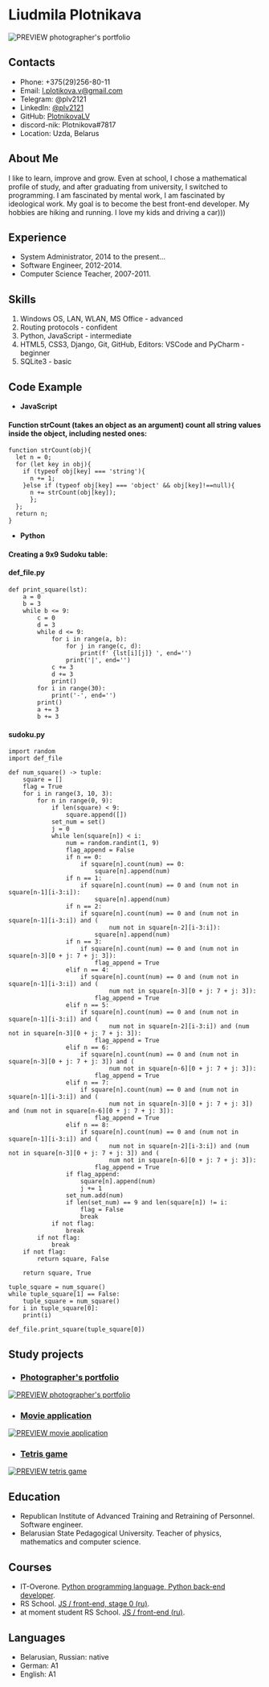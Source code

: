 # Liudmila Plotnikava
![PREVIEW photographer's portfolio](/img/ava.jpg)

## Contacts
* Phone: +375(29)256-80-11
* Email: l.plotikova.v@gmail.com
* Telegram: @plv2121
* LinkedIn: [@plv2121](https://www.linkedin.com/in/plv2121/)
* GitHub: [PlotnikovaLV](https://github.com/PlotnikovaLV)
* discord-nik: Plotnikova#7817
* Location: Uzda, Belarus

## About Me
I like to learn, improve and grow. Even at school, I chose a mathematical profile of study, and after graduating from university, I switched to programming. I am fascinated by mental work, I am fascinated by ideological work. My goal is to become the best front-end developer. My hobbies are hiking and running. I love my kids and driving a car)))

## Experience
* System Administrator, 2014 to the present...
* Software Engineer, 2012-2014.
* Computer Science Teacher, 2007-2011.

## Skills
1. Windows OS, LAN, WLAN, MS Office - advanced
2. Routing protocols - confident
3. Python, JavaScript - intermediate
4. HTML5, CSS3, Django, Git, GitHub, Editors: VSCode and PyCharm - beginner
5. SQLite3 - basic

## Code Example
+ **JavaScript**

#### Function strCount (takes an object as an argument) count all string values inside the object, including nested ones:
```
function strCount(obj){
  let n = 0;
  for (let key in obj){
    if (typeof obj[key] === 'string'){
      n += 1;
    }else if (typeof obj[key] === 'object' && obj[key]!==null){
      n += strCount(obj[key]);
      };
  };
  return n;
}
```

+ **Python**

#### Creating a 9x9 Sudoku table:
#### def_file.py

```
def print_square(lst):
    a = 0
    b = 3
    while b <= 9:
        c = 0
        d = 3
        while d <= 9:
            for i in range(a, b):
                for j in range(c, d):
                    print(f' {lst[i][j]} ', end='')
                print('|', end='')
            c += 3
            d += 3
            print()
        for i in range(30):
            print('-', end='')
        print()
        a += 3
        b += 3
```

#### sudoku.py

```
import random
import def_file

def num_square() -> tuple:
    square = []
    flag = True
    for i in range(3, 10, 3):
        for n in range(0, 9):
            if len(square) < 9:
                square.append([])
            set_num = set()
            j = 0
            while len(square[n]) < i:
                num = random.randint(1, 9)
                flag_append = False
                if n == 0:
                    if square[n].count(num) == 0:
                        square[n].append(num)
                if n == 1:
                    if square[n].count(num) == 0 and (num not in square[n-1][i-3:i]):
                        square[n].append(num)
                if n == 2:
                    if square[n].count(num) == 0 and (num not in square[n-1][i-3:i]) and (
                            num not in square[n-2][i-3:i]):
                        square[n].append(num)
                if n == 3:
                    if square[n].count(num) == 0 and (num not in square[n-3][0 + j: 7 + j: 3]):
                        flag_append = True
                elif n == 4:
                    if square[n].count(num) == 0 and (num not in square[n-1][i-3:i]) and (
                            num not in square[n-3][0 + j: 7 + j: 3]):
                        flag_append = True
                elif n == 5:
                    if square[n].count(num) == 0 and (num not in square[n-1][i-3:i]) and (
                            num not in square[n-2][i-3:i]) and (num not in square[n-3][0 + j: 7 + j: 3]):
                        flag_append = True
                elif n == 6:
                    if square[n].count(num) == 0 and (num not in square[n-3][0 + j: 7 + j: 3]) and (
                            num not in square[n-6][0 + j: 7 + j: 3]):
                        flag_append = True
                elif n == 7:
                    if square[n].count(num) == 0 and (num not in square[n-1][i-3:i]) and (
                            num not in square[n-3][0 + j: 7 + j: 3]) and (num not in square[n-6][0 + j: 7 + j: 3]):
                        flag_append = True
                elif n == 8:
                    if square[n].count(num) == 0 and (num not in square[n-1][i-3:i]) and (
                            num not in square[n-2][i-3:i]) and (num not in square[n-3][0 + j: 7 + j: 3]) and (
                            num not in square[n-6][0 + j: 7 + j: 3]):
                        flag_append = True
                if flag_append:
                    square[n].append(num)
                    j += 1
                set_num.add(num)
                if len(set_num) == 9 and len(square[n]) != i:
                    flag = False
                    break
            if not flag:
                break
        if not flag:
            break
    if not flag:
        return square, False

    return square, True

tuple_square = num_square()
while tuple_square[1] == False:
    tuple_square = num_square()
for i in tuple_square[0]:
    print(i)

def_file.print_square(tuple_square[0])
```

## Study projects
+ ### [Photographer's portfolio](https://rolling-scopes-school.github.io/plotnikovalv-JSFEPRESCHOOL/portfolio/ "go to site")
[![PREVIEW photographer's portfolio](/img/portfolio-photographer.jpg)](https://rolling-scopes-school.github.io/plotnikovalv-JSFEPRESCHOOL/portfolio/)
+ ### [Movie application](https://rolling-scopes-school.github.io/plotnikovalv-JSFEPRESCHOOL/movie-app/ "go to service")
[![PREVIEW movie application](/img/movie-app.jpg)](https://rolling-scopes-school.github.io/plotnikovalv-JSFEPRESCHOOL/movie-app/)
+ ### [Tetris game](https://rolling-scopes-school.github.io/plotnikovalv-JSFEPRESCHOOL/tetris-game/ "go to game")
[![PREVIEW tetris game](/img/tetris-game.jpg)](https://rolling-scopes-school.github.io/plotnikovalv-JSFEPRESCHOOL/tetris-game/)

## Education
* Republican Institute of Advanced Training and Retraining of Personnel. Software engineer.
* Belarusian State Pedagogical University. Teacher of physics, mathematics and computer science.

## Courses
* IT-Overone. [Python programming language, Python back-end developer](https://overone.by/python#!/tab/403925666-1 "Course program").
* RS School. [JS / front-end, stage 0 (ru)](https://app.rs.school/certificate/dxg6778o "Certificate").
* at moment student RS School. [JS / front-end (ru)](https://rs.school/js/ "Course «JavaScript/Front-end»").

## Languages
- Belarusian, Russian: native
- German: A1
- English: A1